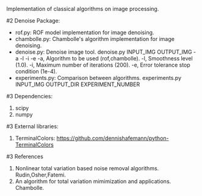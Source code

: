 Implementation of classical algorithms on image processing.

#2 Denoise Package:
* rof.py:	ROF model implementation for image denoising.
* chambolle.py: Chambolle's algorithm implementation for image denoising.
* denoise.py: Denoise image tool.
	denoise.py INPUT_IMG OUTPUT_IMG -a <algorithm> -l <lambda> -i <maxIt> -e <errorTolerance>
	-a, Algorithm to be used (rof,chambolle).
	-l, Smoothness level (1.0).
	-i, Maximum number of iterations (200).
	-e, Error tolerance stop condition (1e-4). 
* experiments.py: Comparison between algorithms.
	experiments.py INPUT_IMG OUTPUT_DIR EXPERIMENT_NUMBER

#3 Dependencies:
1. scipy
1. numpy

#3 External libraries:
1. TerminalColors: https://github.com/dennishafemann/python-TerminalColors

#3 References
1.	Nonlinear total variation based noise removal algorithms. Rudin,Osher,Fatemi.
1.	An algorithm for total variation mimimization and applications. Chambolle.